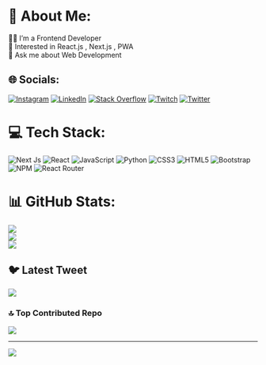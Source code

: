 # 💫 About Me:
👩‍💻 I’m a Frontend Developer<br>🌱 Interested in React.js , Next.js , PWA<br>💬 Ask me about Web Development


## 🌐 Socials:
[![Instagram](https://img.shields.io/badge/Instagram-%23E4405F.svg?logo=Instagram&logoColor=white)](https://instagram.com/aryankholqi) [![LinkedIn](https://img.shields.io/badge/LinkedIn-%230077B5.svg?logo=linkedin&logoColor=white)](https://linkedin.com/in/aryan-kholqi-261480260) [![Stack Overflow](https://img.shields.io/badge/-Stackoverflow-FE7A16?logo=stack-overflow&logoColor=white)](https://stackoverflow.com/users/21888423) [![Twitch](https://img.shields.io/badge/Twitch-%239146FF.svg?logo=Twitch&logoColor=white)](https://twitch.tv/aryankholqi) [![Twitter](https://img.shields.io/badge/Twitter-%231DA1F2.svg?logo=Twitter&logoColor=white)](https://twitter.com/aryankholqi) 

# 💻 Tech Stack:
![Next Js](https://img.shields.io/badge/react-%2320232a.svg?style=for-the-badge&logo=next&logoColor=%2361DAFB) ![React](https://img.shields.io/badge/react-%2320232a.svg?style=for-the-badge&logo=react&logoColor=%2361DAFB) ![JavaScript](https://img.shields.io/badge/javascript-%23323330.svg?style=for-the-badge&logo=javascript&logoColor=%23F7DF1E) ![Python](https://img.shields.io/badge/python-3670A0?style=for-the-badge&logo=python&logoColor=ffdd54) ![CSS3](https://img.shields.io/badge/css3-%231572B6.svg?style=for-the-badge&logo=css3&logoColor=white) ![HTML5](https://img.shields.io/badge/html5-%23E34F26.svg?style=for-the-badge&logo=html5&logoColor=white) ![Bootstrap](https://img.shields.io/badge/bootstrap-%23563D7C.svg?style=for-the-badge&logo=bootstrap&logoColor=white) ![NPM](https://img.shields.io/badge/NPM-%23000000.svg?style=for-the-badge&logo=npm&logoColor=white) ![React Router](https://img.shields.io/badge/React_Router-CA4245?style=for-the-badge&logo=react-router&logoColor=white)
# 📊 GitHub Stats:
![](https://github-readme-stats.vercel.app/api?username=aryankholqi&theme=radical&hide_border=false&include_all_commits=true&count_private=true)<br/>
![](https://github-readme-streak-stats.herokuapp.com/?user=aryankholqi&theme=radical&hide_border=false)<br/>
![](https://github-readme-stats.vercel.app/api/top-langs/?username=aryankholqi&theme=radical&hide_border=false&include_all_commits=true&count_private=true&layout=compact)

## 🐦 Latest Tweet
[![](https://gtce.itsvg.in/api?username=aryankholqi)](https://github.com/VishwaGauravIn/github-twitter-card-embed)

### 🔝 Top Contributed Repo
![](https://github-contributor-stats.vercel.app/api?username=aryankholqi&limit=5&theme=onedark&combine_all_yearly_contributions=true)

---
[![](https://visitcount.itsvg.in/api?id=aryankholqi&icon=0&color=1)](https://visitcount.itsvg.in)

<!-- Proudly created with GPRM ( https://gprm.itsvg.in ) -->
